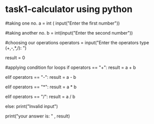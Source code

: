 # task1-calculator using python

#taking one no.
a = int ( input("Enter the first number"))

#taking another no.
b = int(input("Enter the second number"))

#choosing our operations
operators = input("Enter the operators type (+,-,*,/): ")

result = 0

#applying condition for loops
if operators  == "+":
    result = a + b
                    
 
elif operators == "-":
   result = a - b
                    
 
elif operators == "*":
    result = a * b
                    
 
elif operators == "/":
   result = a / b
                    
else:
    print("Invalid input")

print("your answer is: " , result)
